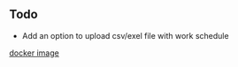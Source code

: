 ## Todo
- Add an option to upload csv/exel file with work schedule

[docker image](https://hub.docker.com/repository/docker/arieluchka/auto_cibus/general)